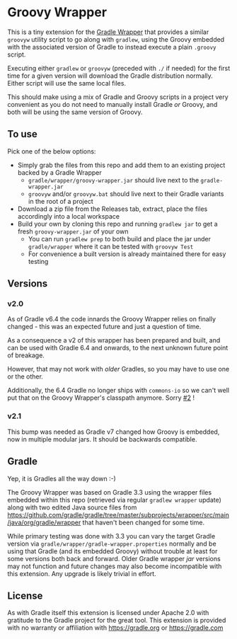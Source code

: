 # Groovy Wrapper

This is a tiny extension for the [Gradle Wrapper](https://docs.gradle.org/current/userguide/gradle_wrapper.html) that provides a similar `groovyw` utility script to go along with `gradlew`, using the Groovy embedded with the associated version of Gradle to instead execute a plain `.groovy` script.

Executing either `gradlew` or `groovyw` (preceded with `./` if needed) for the first time for a given version will download the Gradle distribution normally. Either script will use the same local files.

This should make using a mix of Gradle and Groovy scripts in a project very convenient as you do not need to manually install Gradle *or* Groovy, and both will be using the same version of Groovy.

## To use

Pick one of the below options:

* Simply grab the files from this repo and add them to an existing project backed by a Gradle Wrapper
    * `gradle/wrapper/groovy-wrapper.jar` should live next to the `gradle-wrapper.jar`
    * `groovyw` and/or `groovyw.bat` should live next to their Gradle variants in the root of a project
* Download a zip file from the Releases tab, extract, place the files accordingly into a local workspace
* Build your own by cloning this repo and running `gradlew jar` to get a fresh `groovy-wrapper.jar` of your own
    * You can run `gradlew prep` to both build and place the jar under `gradle/wrapper` where it can be tested with `groovyw Test`
    * For convenience a built version is already maintained there for easy testing

## Versions

### v2.0

As of Gradle v6.4 the code innards the Groovy Wrapper relies on finally changed - this was an expected future and just a question of time.

As a consequence a v2 of this wrapper has been prepared and built, and can be used with Gradle 6.4 and onwards, to the next unknown future point of breakage.

However, that may not work with *older* Gradles, so you may have to use one or the other. 

Additionally, the 6.4 Gradle no longer ships with `commons-io` so we can't well put that on the Groovy Wrapper's classpath anymore. Sorry [#2](https://github.com/MovingBlocks/groovy-wrapper/issues/2) ! 

### v2.1

This bump was needed as Gradle v7 changed how Groovy is embedded, now in multiple modular jars. It should be backwards compatible.

## Gradle

Yep, it is Gradles all the way down :-)

The Groovy Wrapper was based on Gradle 3.3 using the wrapper files embedded within this repo (retrieved via regular `gradlew wrapper` update) along with two edited Java source files from https://github.com/gradle/gradle/tree/master/subprojects/wrapper/src/main/java/org/gradle/wrapper that haven't been changed for some time.

While primary testing was done with 3.3 you can vary the target Gradle version via `gradle/wrapper/gradle-wrapper.properties` normally and be using that Gradle (and its embedded Groovy) without trouble at least for some versions both back and forward. Older Gradle wrapper *jar* versions may not function and future changes may also become incompatible with this extension. Any upgrade is likely trivial in effort.

## License

As with Gradle itself this extension is licensed under Apache 2.0 with gratitude to the Gradle project for the great tool. This extension is provided with no warranty or affiliation with https://gradle.org or https://gradle.com 
